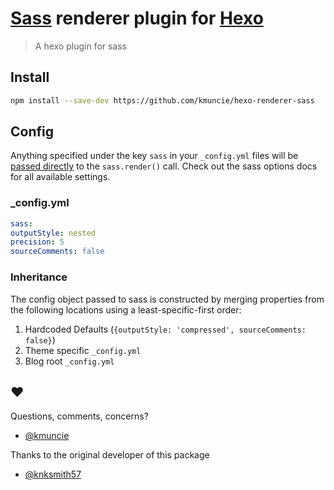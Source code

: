 [Sass] renderer plugin for [Hexo]
=================================

> A hexo plugin for sass

## Install
```sh
npm install --save-dev https://github.com/kmuncie/hexo-renderer-sass
```

## Config
Anything specified under the key `sass` in your `_config.yml` files will
be [passed directly] to the `sass.render()` call. Check out the sass options docs
for all available settings.

### _config.yml
```yaml
sass:
outputStyle: nested
precision: 5
sourceComments: false
```

### Inheritance
The config object passed to sass is constructed by merging properties from
the following locations using a least-specific-first order:

1. Hardcoded Defaults (`{outputStyle: 'compressed', sourceComments: false}`)
2. Theme specific `_config.yml`
3. Blog root `_config.yml`


## ♥︎
Questions, comments, concerns?
* [@kmuncie](https://github.com/kmuncie)

Thanks to the original developer of this package
* [@knksmith57](https://github.com/knksmith57)


[Hexo]:                   http://hexo.io
[Sass]:                   http://sass-lang.com/
[passed directly]:        index.js:#L22

